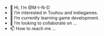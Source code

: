 - 👋 Hi, I’m @M-I-N-D
- 👀 I’m interested in Touhou and indiegames.
- 🌱 I’m currently learning game development.
- 💞️ I’m looking to collaborate on ...
- 📫 How to reach me ...

<!---
M-I-N-D/M-I-N-D is a ✨ special ✨ repository because its `README.md` (this file) appears on your GitHub profile.
You can click the Preview link to take a look at your changes.
--->
